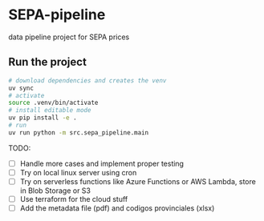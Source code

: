 # SEPA-pipeline
data pipeline project for SEPA prices

## Run the project

```bash
# download dependencies and creates the venv
uv sync
# activate
source .venv/bin/activate
# install editable mode
uv pip install -e .
# run
uv run python -m src.sepa_pipeline.main
```

TODO:

- [ ] Handle more cases and implement proper testing
- [ ] Try on local linux server using cron
- [ ] Try on serverless functions like Azure Functions or AWS Lambda, store in Blob Storage or S3
- [ ] Use terraform for the cloud stuff
- [ ] Add the metadata file (pdf) and codigos provinciales (xlsx)
